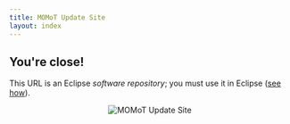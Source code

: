 ```yaml
---
title: MOMoT Update Site
layout: index
---
```


## You're close!
This URL is an Eclipse *software repository*; you must use it in Eclipse ([see how](http://help.eclipse.org/topic/org.eclipse.platform.doc.user/tasks/tasks-127.htm)).

<div style="text-align:center">
<img src="http://martin-fleck.github.io/momot/images/momot_updatesite.png" alt="MOMoT Update Site" />
</div>
